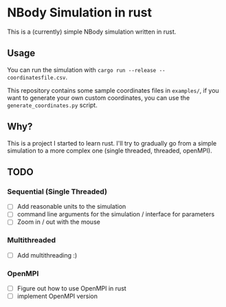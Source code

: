 # NBody Simulation in rust

This is a (currently) simple NBody simulation written in rust.

## Usage

You can run the simulation with `cargo run --release -- coordinatesfile.csv`.

This repository contains some sample coordinates files in `examples/`, if you want to generate your own custom coordinates, you can use the `generate_coordinates.py` script.

## Why?

This is a project I started to learn rust. I'll try to gradually go from a simple simulation to a more complex one (single threaded, threaded, openMPI).

## TODO

### Sequential (Single Threaded)

-   [ ] Add reasonable units to the simulation
-   [ ] command line arguments for the simulation / interface for parameters
-   [ ] Zoom in / out with the mouse

### Multithreaded

-   [ ] Add multithreading :)

### OpenMPI

-   [ ] Figure out how to use OpenMPI in rust
-   [ ] implement OpenMPI version
